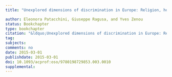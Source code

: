 ```yaml
---
title: "Unexplored dimensions of discrimination in Europe: Religion, homosexuality and physical appearance"

author: Eleonora Patacchini, Giuseppe Ragusa, and Yves Zenou
status: Bookchapter
type: bookchapter
citation: "&ldquo;Unexplored dimensions of discrimination in Europe: Religion, homosexuality and physical appearance.&rdquo; In <em>Unexplored Dimensions of Discrimination</em>, 218-236, edited by T. Boeri, E. Patacchini, and G. Peri. Oxford University Press.&rdquo;"
tag:
subjects:
comments: no
date: 2015-03-01
publishdate: 2015-03-01
doi: 10.1093/acprof:oso/9780198729853.003.0010
supplemental: 
---
```


